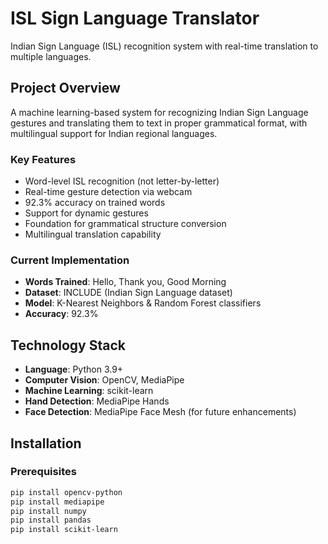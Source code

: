 # ISL Sign Language Translator

Indian Sign Language (ISL) recognition system with real-time translation to multiple languages.

## Project Overview

A machine learning-based system for recognizing Indian Sign Language gestures and translating them to text in proper grammatical format, with multilingual support for Indian regional languages.

### Key Features
- Word-level ISL recognition (not letter-by-letter)
- Real-time gesture detection via webcam
- 92.3% accuracy on trained words
- Support for dynamic gestures
- Foundation for grammatical structure conversion
- Multilingual translation capability

### Current Implementation
- **Words Trained**: Hello, Thank you, Good Morning
- **Dataset**: INCLUDE (Indian Sign Language dataset)
- **Model**: K-Nearest Neighbors & Random Forest classifiers
- **Accuracy**: 92.3%

## Technology Stack

- **Language**: Python 3.9+
- **Computer Vision**: OpenCV, MediaPipe
- **Machine Learning**: scikit-learn
- **Hand Detection**: MediaPipe Hands
- **Face Detection**: MediaPipe Face Mesh (for future enhancements)

## Installation

### Prerequisites
```bash
pip install opencv-python
pip install mediapipe
pip install numpy
pip install pandas
pip install scikit-learn
